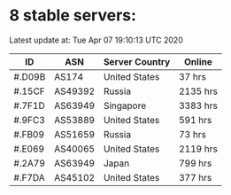 # 8 stable servers:

Latest update at: Tue Apr 07 19:10:13 UTC 2020

| ID | ASN | Server Country | Online |
| -- | --- | -------------- | ------ |
| #.D09B | AS174 | United States | 37 hrs |
| #.15CF | AS49392 | Russia | 2135 hrs |
| #.7F1D | AS63949 | Singapore | 3383 hrs |
| #.9FC3 | AS53889 | United States | 591 hrs |
| #.FB09 | AS51659 | Russia | 73 hrs |
| #.E069 | AS40065 | United States | 2119 hrs |
| #.2A79 | AS63949 | Japan | 799 hrs |
| #.F7DA | AS45102 | United States | 377 hrs |

